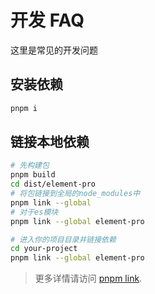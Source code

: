 # 开发 FAQ

这里是常见的开发问题

## 安装依赖

```bash
pnpm i
```

## 链接本地依赖

```bash
# 先构建包
pnpm build
cd dist/element-pro
# 将包链接到全局的node_modules中
pnpm link --global
# 对于es模块
pnpm link --global element-pro

# 进入你的项目目录并链接依赖
cd your-project
pnpm link --global element-pro
```

> 更多详情请访问 [pnpm link](https://pnpm.io/cli/link).
